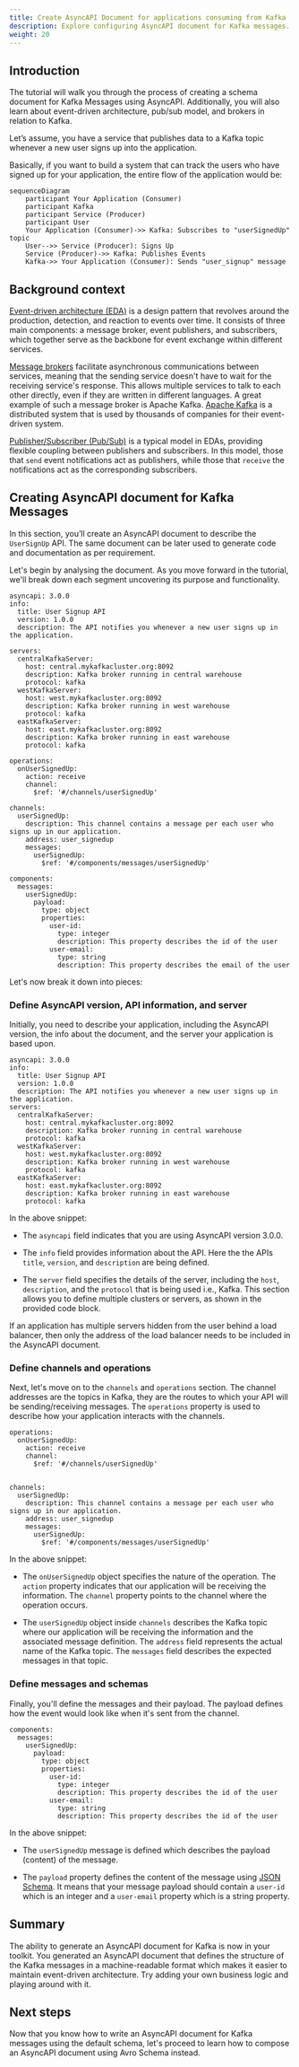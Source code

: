 ```yaml
---
title: Create AsyncAPI Document for applications consuming from Kafka
description: Explore configuring AsyncAPI document for Kafka messages.
weight: 20
---
```


## Introduction

The tutorial will walk you through the process of creating a schema document for Kafka Messages using AsyncAPI. Additionally, you will also learn about event-driven architecture, pub/sub model, and brokers in relation to Kafka. 
  
Let’s assume, you have a service that publishes data to a Kafka topic whenever a new user signs up into the application.

Basically, if you want to build a system that can track the users who have signed up for your application, the entire flow of the application would be:

```mermaid
sequenceDiagram
    participant Your Application (Consumer)
    participant Kafka
    participant Service (Producer)
    participant User
    Your Application (Consumer)->> Kafka: Subscribes to "userSignedUp" topic
    User-->> Service (Producer): Signs Up
    Service (Producer)->> Kafka: Publishes Events
    Kafka->> Your Application (Consumer): Sends "user_signup" message
```    


## Background context

[Event-driven architecture (EDA)](/docs/tutorials/getting-started/event-driven-architectures) is a design pattern that revolves around the production, detection, and reaction to events over time. It consists of three main components: a message broker, event publishers, and subscribers, which together serve as the backbone for event exchange within different services. 

[Message brokers](/docs/tutorials/getting-started/event-driven-architectures#message-broker) facilitate asynchronous communications between services, meaning that the sending service doesn't have to wait for the receiving service's response. This allows multiple services to talk to each other directly, even if they are written in different languages. A great example of such a message broker is Apache Kafka. [Apache Kafka](https://kafka.apache.org/) is a distributed system that is used by thousands of companies for their event-driven system.

[Publisher/Subscriber (Pub/Sub)](/docs/tutorials/getting-started/event-driven-architectures#publishersubscriber) is a typical model in EDAs, providing flexible coupling between publishers and subscribers. In this model, those that `send` event notifications act as publishers, while those that `receive` the notifications act as the corresponding subscribers.

## Creating AsyncAPI document for Kafka Messages  

In this section, you’ll create an AsyncAPI document to describe the `UserSignUp` API. The same document can be later used to generate code and documentation as per requirement.

Let's begin by analysing the document. As you move forward in the tutorial, we'll break down each segment uncovering its purpose and functionality.

```
asyncapi: 3.0.0
info:
  title: User Signup API
  version: 1.0.0
  description: The API notifies you whenever a new user signs up in the application.

servers:
  centralKafkaServer:
    host: central.mykafkacluster.org:8092
    description: Kafka broker running in central warehouse
    protocol: kafka
  westKafkaServer:
    host: west.mykafkacluster.org:8092
    description: Kafka broker running in west warehouse
    protocol: kafka
  eastKafkaServer:
    host: east.mykafkacluster.org:8092
    description: Kafka broker running in east warehouse
    protocol: kafka

operations:
  onUserSignedUp:
    action: receive
    channel:
      $ref: '#/channels/userSignedUp'

channels:
  userSignedUp:
    description: This channel contains a message per each user who signs up in our application.
    address: user_signedup
    messages:
      userSignedUp:
        $ref: '#/components/messages/userSignedUp'

components:
  messages:
    userSignedUp:
      payload:
        type: object
        properties:
          user-id:
            type: integer
            description: This property describes the id of the user
          user-email:
            type: string
            description: This property describes the email of the user
```

Let's now break it down into pieces:

### Define AsyncAPI version, API information, and server

Initially, you need to describe your application, including the AsyncAPI version, the info about the document, and the server your application is based upon.

```
asyncapi: 3.0.0
info:
  title: User Signup API
  version: 1.0.0
  description: The API notifies you whenever a new user signs up in the application.
servers:
  centralKafkaServer:
    host: central.mykafkacluster.org:8092
    description: Kafka broker running in central warehouse
    protocol: kafka
  westKafkaServer:
    host: west.mykafkacluster.org:8092
    description: Kafka broker running in west warehouse
    protocol: kafka
  eastKafkaServer:
    host: east.mykafkacluster.org:8092
    description: Kafka broker running in east warehouse
    protocol: kafka
```

In the above snippet:

- The `asyncapi` field indicates that you are using AsyncAPI version 3.0.0.
  
- The `info` field provides information about the API. Here the the APIs `title`, `version`, and `description` are being defined.
  
- The `server` field specifies the details of the server, including the `host`, `description`, and the `protocol` that is being used i.e., Kafka. This section allows you to define multiple clusters or servers, as shown in the provided code block.

<Remember>
If an application has multiple servers hidden from the user behind a load balancer, then only the address of the load balancer needs to be included in the AsyncAPI document. 
</Remember>

### Define channels and operations

Next, let's move on to the `channels` and `operations` section. The channel addresses are the topics in Kafka, they are the routes to which your API will be sending/receiving messages. The `operations` property is used to describe how your application interacts with the channels.

```
operations:
  onUserSignedUp:
    action: receive
    channel:
      $ref: '#/channels/userSignedUp'


channels:
  userSignedUp:
    description: This channel contains a message per each user who signs up in our application.
    address: user_signedup
    messages:
      userSignedUp:
        $ref: '#/components/messages/userSignedUp'
```

In the above snippet:

- The `onUserSignedUp` object specifies the nature of the operation. The `action` property indicates that our application will be receiving the information. The `channel` property points to the channel where the operation occurs.
  
- The `userSignedUp` object inside `channels` describes the Kafka topic where our application will be receiving the information and the associated message definition. The `address` field represents the actual name of the Kafka topic. The `messages` field describes the expected messages in that topic. 

### Define messages and schemas

Finally, you'll define the messages and their payload. The payload defines how the event would look like when it's sent from the channel.

```
components:
  messages:
    userSignedUp:
      payload:
        type: object
        properties:
          user-id:
            type: integer
            description: This property describes the id of the user
          user-email:
            type: string
            description: This property describes the id of the user
```

In the above snippet:

- The `userSignedUp` message is defined which describes the payload (content) of the message.
  
- The `payload` property defines the content of the message using [JSON Schema](https://json-schema.org/). It means that your message payload should contain a `user-id` which is an integer and a `user-email` property which is a string property.

## Summary

The ability to generate an AsyncAPI document for Kafka is now in your toolkit. You generated an AsyncAPI document that defines the structure of the Kafka messages in a machine-readable format which makes it easier to maintain event-driven architecture. Try adding your own business logic and playing around with it.

## Next steps

Now that you know how to write an AsyncAPI document for Kafka messages using the default schema, let's proceed to learn how to compose an AsyncAPI document using Avro Schema instead. 
